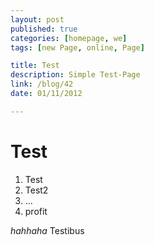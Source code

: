 ```yaml
---
layout: post
published: true
categories: [homepage, we]
tags: [new Page, online, Page]

title: Test
description: Simple Test-Page
link: /blog/42
date: 01/11/2012

---
```


# Test

1. Test
2. Test2
3. ...
4. profit

*hahhaha*
Testibus